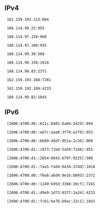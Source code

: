 ## IPv4
```
 162.159.193.123:894
```
```
 188.114.99.22:955
```
```
 188.114.97.158:968
```
```
 188.114.97.108:955
```
```
 188.114.99.30:500
```
```
 188.114.99.150:1018
```
```
 188.114.98.83:2371
```
```
 162.159.193.168:7281
```
```
 162.159.192.109:4233
```
```
 188.114.99.82:1843
```

## IPv6
```
 [2606:4700:d0::611c:8401:6a04:5429]:894
```
```
 [2606:4700:d0::e67c:aaa0:3f74:e270]:955
```
```
 [2606:4700:d0::b689:48d7:951a:2c36]:968
```
```
 [2606:4700:d1::c873:71b4:5a59:f2d8]:955
```
```
 [2606:4700:d1::2654:8842:b79f:9225]:500
```
```
 [2606:4700:d1::7aa5:fa04:6436:374d]:1018
```
```
 [2606:4700:d0::f6e8:a6d4:9e1b:b893]:2371
```
```
 [2606:4700:d0::1249:b95d:3388:20cf]:7281
```
```
 [2606:4700:d1::d9e9:1d73:837f:1a24]:4233
```
```
 [2606:4700:d1::fcb1:be7b:b9ac:22c1]:1843
```
